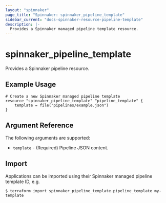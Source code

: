 ```yaml
---
layout: "spinnaker"
page_title: "Spinnaker: spinnaker_pipeline_template"
sidebar_current: "docs-spinnaker-resource-pipeline-template"
description: |-
  Provides a Spinnaker managed pipeline template resource.
---
```


# spinnaker_pipeline_template

Provides a Spinnaker pipeline resource.

## Example Usage

```hcl
# Create a new Spinnaker managed pipeline template
resource "spinnaker_pipeline_template" "pipeline_template" {
    template = file("pipelines/example.json")
}
```

## Argument Reference

The following arguments are supported:

* `template` - (Required) Pipeline JSON content.

## Import

Applications can be imported using their Spinnaker managed pipeline template ID, e.g.

```
$ terraform import spinnaker_pipeline_template.pipeline_template my-template
```
